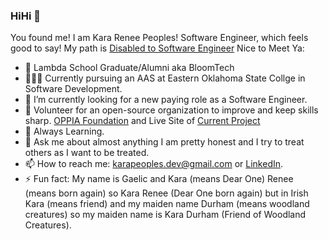 ### HiHi 🤗

You found me! I am Kara Renee Peoples! Software Engineer, which feels good to say! My path is [Disabled to Software Engineer](https://www.linkedin.com/build-relation/newsletter-follow?entityUrn=6898716482310590464) Nice to Meet Ya:


- 🔭 Lambda School Graduate/Alumni aka BloomTech
- 👩🏻‍🎓 Currently pursuing an AAS at Eastern Oklahoma State Collge in Software Development.
- 🌱 I’m currently looking for a new paying role as a Software Engineer.
- 👯 Volunteer for an open-source organization to improve and keep skills sharp. [OPPIA Foundation](https://www.oppiafoundation.org/) and Live Site of [Current Project](https://www.oppia.org/)
- 🤔 Always Learning.
- 💬 Ask me about almost anything I am pretty honest and I try to treat others as I want to be treated.
- 📫 How to reach me: karapeoples.dev@gmail.com or [LinkedIn](https://www.linkedin.com/in/karapeoples/).
- ⚡ Fun fact: My name is Gaelic and Kara (means Dear One) Renee (means born again) so Kara Renee (Dear One born again) but in Irish
     Kara (means friend) and my maiden name Durham (means woodland creatures) so my maiden name is Kara Durham (Friend of Woodland Creatures).

